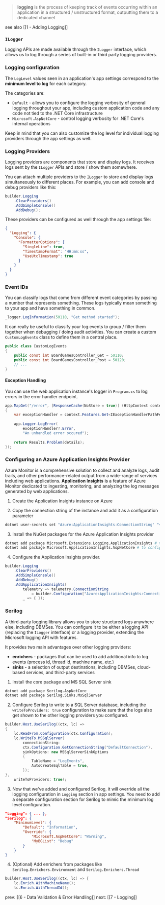 > **logging** is the process of keeping track of events occurring within an application in a structured / unstructured format, outputting them to a dedicated channel

see also [[1 - Adding Logging]]

### `ILogger`
Logging APIs are made available through the `ILogger` interface, which allows us to log through a series of built-in or third party logging providers.

### Logging configuration
The `LogLevel` values seen in an application's app settings correspond to the **minimum level to log** for each category.

The categories are:
- `Default` - allows you to configure the logging verbosity of general logging throughout your app, including custom application code and any code not tied to the .NET Core infrastructure
- `Microsoft.AspNetCore` - control logging verbosity for .NET Core's internal operations

Keep in mind that you can also customize the log level for individual logging providers through the app settings as well.

### Logging Providers
Logging providers are components that store and display logs. It receives logs sent by the `ILogger` APIs and store / show them somewhere.

You can attach multiple providers to the `ILogger` to store and display logs simultaneously to different places. For example, you can add console and debug providers like this:
```csharp
builder.Logging
	.ClearProviders()
	.AddSimpleConsole()
	.AddDebug();
```

These providers can be configured as well through the app settings file:
```json
{  
  "Logging": {    
    "Console": {  
      "FormatterOptions": {  
        "SingleLine": true,  
        "TimestampFormat": "HH:mm:ss",  
        "UseUtcTimestamp": true  
	  }  
	}
  }
}
```

### Event IDs
You can classify logs that come from different event categories by passing a number that represents something. These logs typically mean something to your app and have something in common.

```csharp
_logger.LogInformation(50110, "Get method started");
```

It can really be useful to classify your log events to group / filter them together when debugging / doing audit activities. You can create a custom `CustomLogEvents` class to define them in a central place.

```csharp
public class CustomLogEvents  
{  
    public const int BoardGamesController_Get = 50110;  
    public const int BoardGamesController_Post = 50120;  
    // ...
}
```

#### Exception Handling
You can use the web application instance's logger in `Program.cs` to log errors in the error handler endpoint.

```csharp
app.MapGet("/error", [ResponseCache(NoStore = true)] (HttpContext context) =>  
{  
    var exceptionHandler = context.Features.Get<IExceptionHandlerPathFeature>();  
  
    app.Logger.LogError(  
        exceptionHandler?.Error,  
        "An unhandled error occured"); 
         
    return Results.Problem(details);  
});
```

### Configuring an Azure Application Insights Provider
Azure Monitor is a comprehensive solution to collect and analyze logs, audit trails, and other performance-related output from a wide-range of services including web applications. **Application Insights** is a feature of Azure Monitor dedicated to ingesting, monitoring, and analyzing the log messages generated by web applications.

1. Create the Application Insights instance on Azure

2. Copy the connection string of the instance and add it as a configuration parameter 
```sh
dotnet user-secrets set "Azure:ApplicationInsights:ConnectionString" "<connection-string>"
```

3. Install the NuGet packages for the Azure Application Insights provider
```bash
dotnet add package Microsoft.Extensions.Logging.ApplicationInsights # the provider itself
dotnet add package Microsoft.ApplicationInsights.AspNetCore # to configure it with appsettings
```

4. Configure the Application Insights provider.
```csharp
builder.Logging  
    .ClearProviders()  
    .AddSimpleConsole()  
    .AddDebug()  
    .AddApplicationInsights(  
        telemetry => telemetry.ConnectionString  
            = builder.Configuration["Azure:ApplicationInsights:ConnectionString"],  
        _ => { });
```

### Serilog
A third-party logging library allows you to store structured logs anywhere else, including DBMSes. You can configure it to be either a logging API (replacing the `ILogger` interface) or a logging provider, extending the Microsoft logging API with features.

It provides two main advantages over other logging providers:
- **enrichers** - packages that can be used to add additional info to log events (process id, thread id, machine name, etc.)
- **sinks** - a selection of output destinations, including DBMSes, cloud-based services, and third-party services

1. Install the core package and MS SQL Server sink
```sh
dotnet add package Serilog.AspNetCore
dotnet add package Serilog.Sinks.MsSqlServer
```

2. Configure Serilog to write to a SQL Server database, including the `writeToProviders: true` configuration to make sure that the logs also get shown to the other logging providers you configured.
```csharp
builder.Host.UseSerilog((ctx, lc) =>  
{  
    lc.ReadFrom.Configuration(ctx.Configuration);  
    lc.WriteTo.MSSqlServer(  
        connectionString:  
        ctx.Configuration.GetConnectionString("DefaultConnection"),  
        sinkOptions: new MSSqlServerSinkOptions  
        {  
            TableName = "LogEvents",  
            AutoCreateSqlTable = true,  
        });  
},  
    writeToProviders: true);
```

3. Now that we've added and configured Serilog, it will override all the logging configuration in `Logging` section in app settings. You need to add a separate configuration section for Serilog to mimic the minimum log level configuration.
```json
"Logging": { ... },
"Serilog": {
	"MinimumLevel": {
		"Default": "Information",
		"Override": {
			"Microsoft.AspNetCore": "Warning",
			"MyBGList": "Debug"
		}
	}
}
```

4. (Optional) Add enrichers from packages like `Serilog.Enrichers.Environment` and `Serilog.Enrichers.Thread`
```csharp
builder.Host.UseSerilog((ctx, lc) => {
	lc.Enrich.WithMachineName();
	lc.Enrich.WithThreadId();
```

prev: [[6 - Data Validation & Error Handling]]
next: [[7 - Logging]]